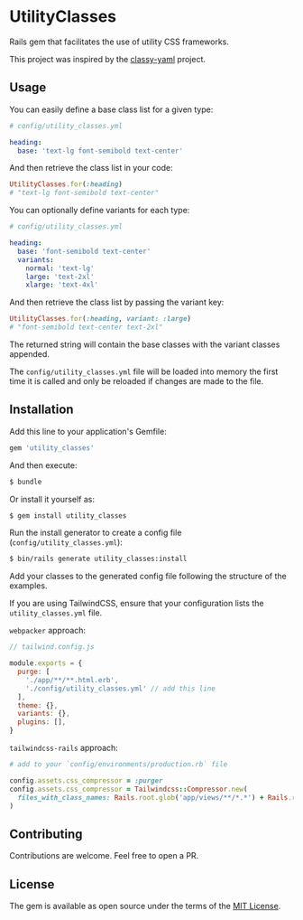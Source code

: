 # UtilityClasses

Rails gem that facilitates the use of utility CSS frameworks.

This project was inspired by the [classy-yaml](https://github.com/Tonksthebear/classy-yaml) project.

## Usage

You can easily define a base class list for a given type:

```yaml
# config/utility_classes.yml

heading:
  base: 'text-lg font-semibold text-center'
```

And then retrieve the class list in your code:

```ruby
UtilityClasses.for(:heading)
# "text-lg font-semibold text-center"
```

You can optionally define variants for each type:

```yaml
# config/utility_classes.yml

heading:
  base: 'font-semibold text-center'
  variants:
    normal: 'text-lg'
    large: 'text-2xl'
    xlarge: 'text-4xl'
```

And then retrieve the class list by passing the variant key:

```ruby
UtilityClasses.for(:heading, variant: :large)
# "font-semibold text-center text-2xl"
```

The returned string will contain the base classes with the variant classes appended.

The `config/utility_classes.yml` file will be loaded into memory the first time it is called and only be reloaded if changes are made to the file.

## Installation

Add this line to your application's Gemfile:

```ruby
gem 'utility_classes'
```

And then execute:

```bash
$ bundle
```

Or install it yourself as:

```bash
$ gem install utility_classes
```

Run the install generator to create a config file (`config/utility_classes.yml`):

```bash
$ bin/rails generate utility_classes:install
```

Add your classes to the generated config file following the structure of the examples.

If you are using TailwindCSS, ensure that your configuration lists the  `utility_classes.yml` file.

`webpacker` approach:

```javascript
// tailwind.config.js

module.exports = {
  purge: [
    './app/**/**.html.erb',
    './config/utility_classes.yml' // add this line
  ],
  theme: {},
  variants: {},
  plugins: [],
}
```

`tailwindcss-rails` approach:

```ruby
# add to your `config/environments/production.rb` file

config.assets.css_compressor = :purger
config.assets.css_compressor = Tailwindcss::Compressor.new(
  files_with_class_names: Rails.root.glob('app/views/**/*.*') + Rails.root.glob('config/utility_classes.yml')
)
```

## Contributing

Contributions are welcome. Feel free to open a PR.

## License

The gem is available as open source under the terms of the [MIT License](https://opensource.org/licenses/MIT).
